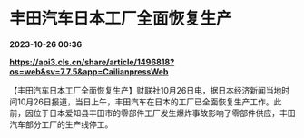# 丰田汽车日本工厂全面恢复生产

**2023-10-26 00:36**

**https://api3.cls.cn/share/article/1496818?os=web&sv=7.7.5&app=CailianpressWeb**

【丰田汽车日本工厂全面恢复生产】财联社10月26日电，据日本经济新闻当地时间10月26日报道，当日上午，丰田汽车在日本的工厂已全面恢复生产工作。此前，因位于日本爱知县丰田市的零部件工厂发生爆炸事故影响了零部件供应，丰田汽车部分工厂的生产线停工。